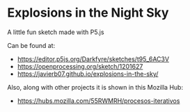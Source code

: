# Explosions in the Night Sky
A little fun sketch made with P5.js

Can be found at:
* https://editor.p5js.org/Darkfyre/sketches/t95_6AC3V
* https://openprocessing.org/sketch/1201627
* https://javierb07.github.io/explosions-in-the-sky/

Also, along with other projects it is shown in this Mozilla Hub:
* https://hubs.mozilla.com/55RWMRH/procesos-iterativos
